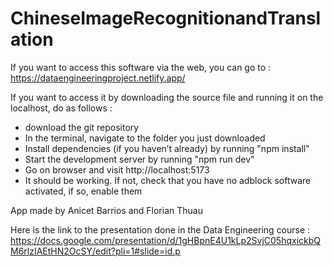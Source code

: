 # ChineseImageRecognitionandTranslation

If you want to access this software via the web, you can go to : https://dataengineeringproject.netlify.app/

If you want to access it by downloading the source file and running it on the localhost, do as follows : 
- download the git repository
- In the terminal, navigate to the folder you just downloaded
- Install dependencies (if you haven’t already) by running "npm install"
- Start the development server by running "npm run dev"
- Go on browser and visit http://localhost:5173
- It should be working. If not, check that you have no adblock software activated, if so, enable them

App made by Anicet Barrios and Florian Thuau

Here is the link to the presentation done in the Data Engineering course : https://docs.google.com/presentation/d/1gHBpnE4U1kLp2SvjC05hqxickbQM6rlzIAEtHN2OcSY/edit?pli=1#slide=id.p
